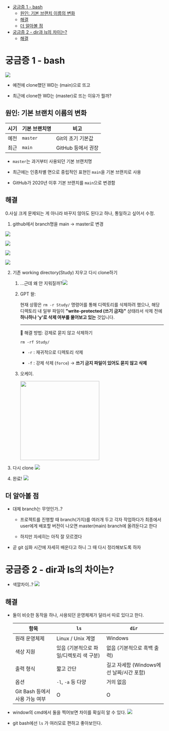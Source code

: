 - [궁금증 1 - bash](#궁금증-1---bash)
  - [원인: 기본 브랜치 이름의 변화](#원인-기본-브랜치-이름의-변화)
  - [해결](#해결)
  - [더 알아볼 점](#더-알아볼-점)
- [궁금증 2 - dir과 ls의 차이는?](#궁금증-2---dir과-ls의-차이는)
  - [해결](#해결-1)


# 궁금증 1 - bash

![](C:\Users\uje10\AppData\Roaming\marktext\images\2025-07-19-22-38-53-image.png)

- 예전에 clone했던 WD는 (main)으로 뜨고

- 최근에 clone한 WD는 (master)로 뜨는 이유가 뭘까?

## 원인: 기본 브랜치 이름의 변화

| 시기  | 기본 브랜치명  | 비고            |
| --- | -------- | ------------- |
| 예전  | `master` | Git의 초기 기본값   |
| 최근  | `main`   | GitHub 등에서 권장 |

- `master`는 과거부터 사용되던 기본 브랜치명

- 최근에는 인종차별 면으로 중립적인 표현인 `main`을 기본 브랜치로 사용

- GitHub가 2020년 이후 기본 브랜치를 `main`으로 변경함

## 해결

   0.사실 크게 문제되는 게 아니라 바꾸지 않아도 된다고 하나, 통일하고 싶어서 수정.

1. github에서 branch명을 main -> master로 변경

![](C:\Users\uje10\AppData\Roaming\marktext\images\2025-07-19-22-48-25-image.png)

![](C:\Users\uje10\AppData\Roaming\marktext\images\2025-07-19-22-49-03-image.png)

![](C:\Users\uje10\AppData\Roaming\marktext\images\2025-07-19-22-50-50-image.png)

![](C:\Users\uje10\AppData\Roaming\marktext\images\2025-07-19-22-50-19-image.png)

2. 기존 working directory(Study) 지우고 다시 clone하기
   
   1. ...근데 왜 안 지워질까?![](C:\Users\uje10\AppData\Roaming\marktext\images\2025-07-19-22-55-23-image.png)
   
   2. GPT 왈:
      
      현재 상황은 `rm -r Study/` 명령어를 통해 디렉토리를 삭제하려 했으나, 해당 디렉토리 내 일부 파일이 **"write-protected (쓰기 금지)"** 상태라서 삭제 전에 **하나하나 'y'로 삭제 여부를 물어보고 있는** 것입니다.
      
      ---
      
      🔧 해결 방법: 강제로 묻지 않고 삭제하기
      
      `rm -rf Study/`
      
      - `-r` : 재귀적으로 디렉토리 삭제
      
      - `-f` : 강제 삭제 (`force`) → **쓰기 금지 파일이 있어도 묻지 않고 삭제**
   
   3. 오케이.
      
      <img src="file:///C:/Users/uje10/AppData/Roaming/marktext/images/2025-07-19-23-01-29-image.png" title="" alt="" width="251">

3. 다시 clone
   ![](C:\Users\uje10\AppData\Roaming\marktext\images\2025-07-19-23-04-30-image.png)

4. 완료!
   ![](C:\Users\uje10\AppData\Roaming\marktext\images\2025-07-19-23-05-06-image.png)

## 더 알아볼 점

- 대체 branch는 무엇인가..?
  
  - 프로젝트를 진행할 때 branch(가지)를 여러개 두고 각자 작업하다가 최종에서 user에게 배포할 버전이 나오면 master(main) branch에 올려둔다고 한다
  
  - 하지만 자세히는 아직 잘 모르겠다

- 곧 git 심화 시간에 자세히 배운다고 하니 그 때 다시 정리해보도록 하자



# 궁금증 2 - dir과 ls의 차이는?

- 색깔차이..?
  ![](C:\Users\uje10\AppData\Roaming\marktext\images\2025-07-19-23-10-24-image.png)

## 해결

- 둘이 비슷한 동작을 하나, 사용되던 운영체제가 달라서 따로 있다고 한다.
  
  | 항목                    | `ls`                    | `dir`                       |
  | --------------------- | ----------------------- | --------------------------- |
  | 원래 운영체제               | Linux / Unix 계열         | Windows                     |
  | 색상 지원                 | 있음 (기본적으로 파일/디렉토리 색 구분) | 없음 (기본적으로 흑백 출력)            |
  | 출력 형식                 | 짧고 간단                   | 길고 자세함 (Windows에선 날짜/시간 포함) |
  | 옵션                    | `-l`, `-a` 등 다양         | 거의 없음                       |
  | Git Bash 등에서 사용 가능 여부 | O                       | O                           |

- window의 cmd에서 둘을 찍어보면 차이를 확실히 알 수 있다.
  ![](C:\Users\uje10\AppData\Roaming\marktext\images\2025-07-19-23-14-06-image.png)

- git bash에선 `ls` 가 여러모로 편하고 좋아보인다.
